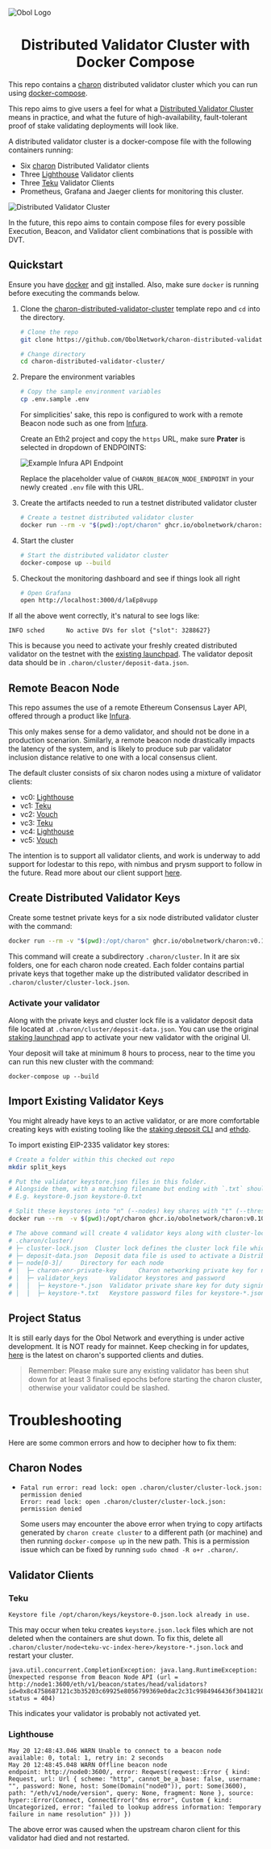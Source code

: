 ![Obol Logo](https://obol.tech/obolnetwork.png)

<h1 align="center">Distributed Validator Cluster with Docker Compose</h1>

This repo contains a [charon](https://github.com/ObolNetwork/charon) distributed validator cluster which you can run using [docker-compose](https://docs.docker.com/compose/).

This repo aims to give users a feel for what a [Distributed Validator Cluster](https://docs.obol.tech/docs/int/key-concepts#distributed-validator-cluster) means in practice, and what the future of high-availability, fault-tolerant proof of stake validating deployments will look like.

A distributed validator cluster is a docker-compose file with the following containers running:

- Six [charon](https://github.com/ObolNetwork/charon) Distributed Validator clients
- Three [Lighthouse](https://github.com/sigp/lighthouse) Validator clients
- Three [Teku](https://github.com/ConsenSys/teku) Validator Clients
- Prometheus, Grafana and Jaeger clients for monitoring this cluster.

![Distributed Validator Cluster](DVCluster.png)

In the future, this repo aims to contain compose files for every possible Execution, Beacon, and Validator client combinations that is possible with DVT.

## Quickstart

Ensure you have [docker](https://docs.docker.com/engine/install/) and [git](https://git-scm.com/downloads) installed. Also, make sure `docker` is running before executing the commands below.

1. Clone the [charon-distributed-validator-cluster](https://github.com/ObolNetwork/charon-distributed-validator-cluster) template repo and `cd` into the directory.

   ```sh
   # Clone the repo
   git clone https://github.com/ObolNetwork/charon-distributed-validator-cluster.git

   # Change directory
   cd charon-distributed-validator-cluster/
   ```

1. Prepare the environment variables

   ```sh
   # Copy the sample environment variables
   cp .env.sample .env
   ```

   For simplicities' sake, this repo is configured to work with a remote Beacon node such as one from [Infura](https://infura.io/).

   Create an Eth2 project and copy the `https` URL, make sure **Prater** is selected in dropdown of ENDPOINTS:

   ![Example Infura API Endpoint](example-infura-details.png)

   Replace the placeholder value of `CHARON_BEACON_NODE_ENDPOINT` in your newly created `.env` file with this URL.

1. Create the artifacts needed to run a testnet distributed validator cluster

   ```sh
   # Create a testnet distributed validator cluster
   docker run --rm -v "$(pwd):/opt/charon" ghcr.io/obolnetwork/charon:v0.10.1 create cluster --withdrawal-address="0x000000000000000000000000000000000000dead" --nodes 6 --threshold 5
   ```

1. Start the cluster
   ```sh
   # Start the distributed validator cluster
   docker-compose up --build
   ```
1. Checkout the monitoring dashboard and see if things look all right

   ```sh
   # Open Grafana
   open http://localhost:3000/d/laEp8vupp
   ```

If all the above went correctly, it's natural to see logs like:

`INFO sched      No active DVs for slot {"slot": 3288627}`

This is because you need to activate your freshly created distributed validator on the testnet with the [existing launchpad](https://prater.launchpad.ethereum.org/en/). The validator deposit data should be in `.charon/cluster/deposit-data.json`.

## Remote Beacon Node

This repo assumes the use of a remote Ethereum Consensus Layer API, offered through a product like [Infura](https://infura.io/).

This only makes sense for a demo validator, and should not be done in a production scenarion. Similarly, a remote beacon node drastically impacts the latency of the system, and is likely to produce sub par validator inclusion distance relative to one with a local consensus client.

The default cluster consists of six charon nodes using a mixture of validator clients:

- vc0: [Lighthouse](https://github.com/sigp/lighthouse)
- vc1: [Teku](https://github.com/ConsenSys/teku)
- vc2: [Vouch](https://github.com/attestantio/vouch)
- vc3: [Teku](https://github.com/ConsenSys/teku)
- vc4: [Lighthouse](https://github.com/sigp/lighthouse)
- vc5: [Vouch](https://github.com/attestantio/vouch)

The intention is to support all validator clients, and work is underway to add support for lodestar to this repo, with nimbus and prysm support to follow in the future. Read more about our client support [here](https://github.com/ObolNetwork/charon#supported-consensus-layer-clients).

## Create Distributed Validator Keys

Create some testnet private keys for a six node distributed validator cluster with the command:

```sh
docker run --rm -v "$(pwd):/opt/charon" ghcr.io/obolnetwork/charon:v0.10.1 create cluster --withdrawal-address="0x000000000000000000000000000000000000dead" --nodes 6 --threshold 5
```

This command will create a subdirectory `.charon/cluster`. In it are six folders, one for each charon node created. Each folder contains partial private keys that together make up the distributed validator described in `.charon/cluster/cluster-lock.json`.

### Activate your validator

Along with the private keys and cluster lock file is a validator deposit data file located at `.charon/cluster/deposit-data.json`. You can use the original [staking launchpad](https://prater.launchpad.ethereum.org/) app to activate your new validator with the original UI.

Your deposit will take at minimum 8 hours to process, near to the time you can run this new cluster with the command:

```
docker-compose up --build
```

## Import Existing Validator Keys

You might already have keys to an active validator, or are more comfortable creating keys with existing tooling like the [staking deposit CLI](https://github.com/ethereum/staking-deposit-cli) and [ethdo](https://github.com/wealdtech/ethdo).

To import existing EIP-2335 validator key stores:

```sh
# Create a folder within this checked out repo
mkdir split_keys

# Put the validator keystore.json files in this folder.
# Alongside them, with a matching filename but ending with `.txt` should be the password to the keystore.
# E.g. keystore-0.json keystore-0.txt

# Split these keystores into "n" (--nodes) key shares with "t" (--threshold) as threshold for a distributed validator
docker run --rm  -v $(pwd):/opt/charon ghcr.io/obolnetwork/charon:v0.10.1 create cluster --split-existing-keys --split-keys-dir=/opt/charon/split_keys --threshold 3 --nodes 4

# The above command will create 4 validator keys along with cluster-lock.json and deposit-data.json in ./.charon/cluster : 
# .charon/cluster/
# ├─ cluster-lock.json	Cluster lock defines the cluster lock file which is signed by all nodes
# ├─ deposit-data.json	Deposit data file is used to activate a Distributed Validator on DV Launchpad
# ├─ node[0-3]/		Directory for each node
# │  ├─ charon-enr-private-key		Charon networking private key for node authentication
# │  ├─ validator_keys		Validator keystores and password
# │  │  ├─ keystore-*.json	Validator private share key for duty signing
# │  │  ├─ keystore-*.txt	Keystore password files for keystore-*.json
```

## Project Status

It is still early days for the Obol Network and everything is under active development.
It is NOT ready for mainnet.
Keep checking in for updates, [here](https://github.com/ObolNetwork/charon/#supported-consensus-layer-clients) is the latest on charon's supported clients and duties.

> Remember: Please make sure any existing validator has been shut down for
> at least 3 finalised epochs before starting the charon cluster,
> otherwise your validator could be slashed.

# Troubleshooting

Here are some common errors and how to decipher how to fix them:

## Charon Nodes

- ```
  Fatal run error: read lock: open .charon/cluster/cluster-lock.json: permission denied
  Error: read lock: open .charon/cluster/cluster-lock.json: permission denied
  ```
  Some users may encounter the above error when trying to copy artifacts generated by `charon create cluster` to a different path (or machine) and then running `docker-compose up` in the new path. This is a permission issue which can be fixed by running `sudo chmod -R o+r .charon/`.

## Validator Clients

### Teku

```
Keystore file /opt/charon/keys/keystore-0.json.lock already in use.
```

This may occur when teku creates `keystore.json.lock` files which are not deleted when the containers are shut down. To fix this, delete all `.charon/cluster/node<teku-vc-index-here>/keystore-*.json.lock` and restart your cluster.

```
java.util.concurrent.CompletionException: java.lang.RuntimeException: Unexpected response from Beacon Node API (url = http://node1:3600/eth/v1/beacon/states/head/validators?id=0x8c4758687121c3b35203c69925e8056799369e0dac2c31c9984946436f3041821080a58e6c1a813b4de1007333552347, status = 404)
```

This indicates your validator is probably not activated yet.

### Lighthouse

```
May 20 12:48:43.046 WARN Unable to connect to a beacon node      available: 0, total: 1, retry in: 2 seconds
May 20 12:48:45.048 WARN Offline beacon node                     endpoint: http://node0:3600/, error: Reqwest(reqwest::Error { kind: Request, url: Url { scheme: "http", cannot_be_a_base: false, username: "", password: None, host: Some(Domain("node0")), port: Some(3600), path: "/eth/v1/node/version", query: None, fragment: None }, source: hyper::Error(Connect, ConnectError("dns error", Custom { kind: Uncategorized, error: "failed to lookup address information: Temporary failure in name resolution" })) })
```

The above error was caused when the upstream charon client for this validator had died and not restarted.
